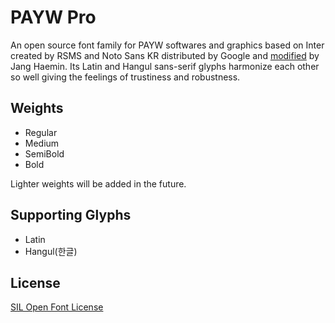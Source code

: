 # PAYW Pro
An open source font family for PAYW softwares and graphics based on Inter created by RSMS and Noto Sans KR distributed by Google and [modified](https://github.com/jhaemin/noto-sans-kr) by Jang Haemin. Its Latin and Hangul sans-serif glyphs harmonize each other so well giving the feelings of trustiness and robustness.

## Weights
- Regular
- Medium
- SemiBold
- Bold

Lighter weights will be added in the future.

## Supporting Glyphs
- Latin
- Hangul(한글)

## License

[SIL Open Font License](https://github.com/paywteam/payw-pro/blob/master/LICENSE)
